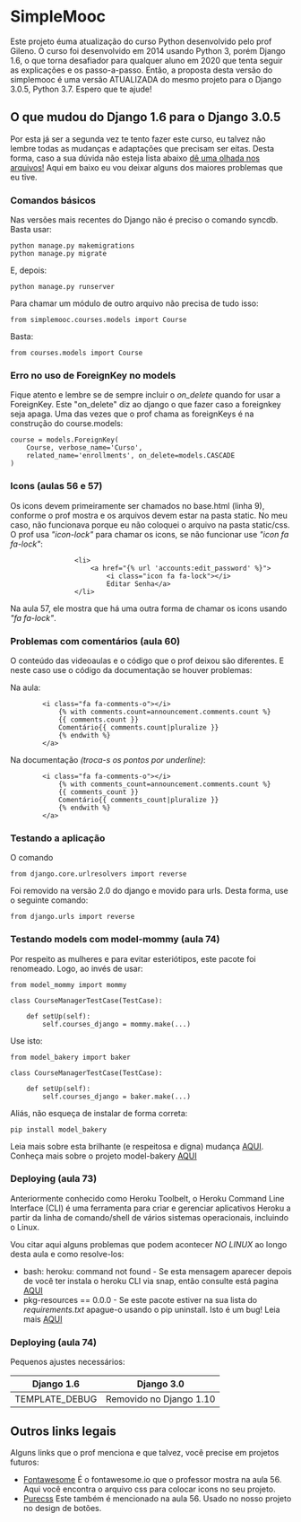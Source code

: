 # SimpleMooc

Este projeto éuma atualização do curso Python desenvolvido pelo prof Gileno. O curso foi desenvolvido em 2014 usando Python 3, porém Django 1.6, o que torna desafiador para qualquer aluno em 2020 que tenta seguir as explicações e os passo-a-passo.
Então, a proposta desta versão do simplemooc é uma versão  ATUALIZADA do mesmo projeto para o Django 3.0.5, Python 3.7. Espero que te ajude!

## O que mudou do Django 1.6 para o Django 3.0.5

Por esta já ser a segunda vez te tento fazer este curso, eu talvez não lembre todas as mudanças e adaptações que precisam ser eitas. Desta forma, caso a sua dúvida não esteja lista abaixo <ins>dê uma olhada nos arquivos!</ins> Aqui em baixo eu vou deixar alguns dos maiores problemas que eu tive. 

### Comandos básicos

Nas versões mais recentes do Django não é preciso o comando syncdb. Basta usar:

```
python manage.py makemigrations
python manage.py migrate
```
E, depois: 

```
python manage.py runserver
```
Para chamar um módulo de outro arquivo não precisa de tudo isso:

````
from simplemooc.courses.models import Course
````
Basta:
````
from courses.models import Course
````
### Erro no uso de ForeignKey no models

Fique atento e lembre se de sempre incluir o <em>on_delete</em> quando for usar a ForeignKey. Este "on_delete" diz ao django o que fazer caso a foreignkey seja apaga. Uma das vezes que o prof chama as foreignKeys é na construção do course.models:

    course = models.ForeignKey(
		Course, verbose_name='Curso',
		related_name='enrollments', on_delete=models.CASCADE
	)

### Icons (aulas 56 e 57)

Os icons devem primeiramente ser chamados no base.html (linha 9), conforme o prof mostra e os arquivos devem estar na pasta static. No meu caso, não funcionava porque eu não coloquei o arquivo na pasta static/css.
O prof usa <em>"icon-lock"</em> para chamar os icons, se não funcionar use <em>"icon fa fa-lock"</em>:
```` 
                <li>
                    <a href="{% url 'accounts:edit_password' %}">
                        <i class="icon fa fa-lock"></i>
                        Editar Senha</a>
                </li>
````                 
Na aula 57, ele mostra que há uma outra forma de chamar os icons usando <em>"fa fa-lock"</em>.

### Problemas com comentários (aula 60)

O conteúdo das videoaulas e o código que o prof deixou são diferentes. E neste caso use o código da documentação se houver problemas:

Na aula:
````
        <i class="fa fa-comments-o"></i>
            {% with comments.count=announcement.comments.count %}
            {{ comments.count }}
            Comentário{{ comments.count|pluralize }}
            {% endwith %}
        </a> 
````        
Na documentação <em>(troca-s os pontos por underline)</em>:
```` 
        <i class="fa fa-comments-o"></i>
            {% with comments_count=announcement.comments.count %}
            {{ comments_count }}
            Comentário{{ comments_count|pluralize }}
            {% endwith %}
        </a> 
```` 

### Testando a aplicação 

O comando
````
from django.core.urlresolvers import reverse
````
Foi removido na versão 2.0 do django e movido para urls. Desta forma, use o seguinte comando:
````
from django.urls import reverse
````
### Testando models com model-mommy (aula 74)
Por respeito as mulheres e para evitar esteriótipos, este pacote foi renomeado. Logo, ao invés de usar:

````
from model_mommy import mommy

class CourseManagerTestCase(TestCase):

    def setUp(self):
        self.courses_django = mommy.make(...)
````
Use isto:
````
from model_bakery import baker

class CourseManagerTestCase(TestCase):

    def setUp(self):
        self.courses_django = baker.make(...)
````
Aliás, não esqueça de instalar de forma correta:
````
pip install model_bakery
````

Leia mais sobre esta brilhante (e respeitosa e digna) mudança <a href = "https://pypi.org/project/model-mommy/">AQUI</a>. Conheça mais sobre o projeto model-bakery <a href = "https://pypi.org/project/model-bakery/">AQUI</a>

### Deploying (aula 73)

Anteriormente conhecido como Heroku Toolbelt, o Heroku Command Line Interface (CLI) é uma ferramenta para criar e gerenciar aplicativos Heroku a partir da linha de comando/shell de vários sistemas operacionais, incluindo o Linux. 

Vou citar aqui alguns problemas que podem acontecer <em>NO LINUX</em> ao longo desta aula e  como resolve-los:

<ul>
<li>bash: heroku: command not found - Se esta mensagem aparecer depois de você ter instala o heroku CLI via snap, então consulte está pagina <a href = "https://stackoverflow.com/questions/45014839/installing-heroku-cli-on-archlinux-using-snapd-command-not-found">AQUI</a></li>
<li>pkg-resources == 0.0.0 - Se este pacote estiver na sua lista do <em>requirements.txt</em> apague-o usando o pip uninstall. Isto é um bug! Leia mais <a href = "https://stackoverflow.com/questions/38992194/why-does-pip-freeze-list-pkg-resources-0-0-0">AQUI</a>  </li>
</ul>

### Deploying (aula 74)

Pequenos ajustes necessários:

|Django 1.6|Django 3.0|
|----------|----------|
|TEMPLATE_DEBUG| Removido no Django 1.10|




## Outros links legais

Alguns links que o prof menciona e que talvez, você precise em projetos futuros:

<ul>
    <li><a href = "https://fontawesome.com/?from=io">Fontawesome</a> É o fontawesome.io que o professor mostra na aula 56. Aqui você encontra o arquivo css para colocar icons no seu projeto.
</li>
    <li><a href = "https://purecss.io/">Purecss</a> Este também é mencionado na aula 56. Usado no nosso projeto no design de botões.
</li>
   
</ul> 

